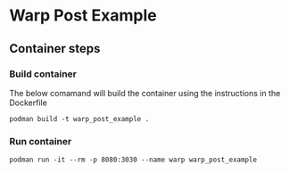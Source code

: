 # Warp Post Example

## Container steps
### Build container
The below comamand will build the container using the instructions in the Dockerfile

```
podman build -t warp_post_example .
```

### Run container

```
podman run -it --rm -p 8080:3030 --name warp warp_post_example
```

